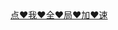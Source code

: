 <!DOCTYPE html PUBLIC "-//W3C//DTD XHTML 1.0 Transitional//EN" "http://www.w3.org/TR/xhtml1/DTD/xhtml1-transitional.dtd">
<html xmlns="http://www.w3.org/1999/xhtml">
<head>
<meta http-equiv="Content-Type" content="text/html; charset=utf-8" />
<title>无标题文档</title>
</head>

<body>
<a href="https://www.chunkbase.com/apps/seed-map#-1055884603550708575">点❤我❤全❤局❤加❤速</a>
</body>
</html>
